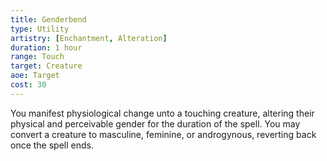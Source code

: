 ```yaml
---
title: Genderbend
type: Utility
artistry: [Enchantment, Alteration]
duration: 1 hour
range: Touch
target: Creature
aoe: Target
cost: 30
---
```

You manifest physiological change unto a touching creature, altering their physical and perceivable gender for the duration of the spell. You may convert a creature to masculine, feminine, or androgynous, reverting back once the spell ends.
